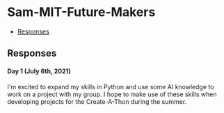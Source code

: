 # Sam-MIT-Future-Makers

- [Responses](#responses)

## Responses
#### Day 1 (July 6th, 2021)
I'm excited to expand my skills in Python and use some AI knowledge to work on a project with my group. I hope to make use of these skills when developing projects for the Create-A-Thon during the summer.
